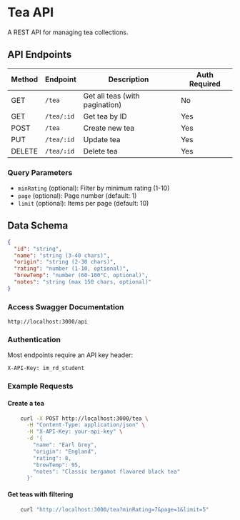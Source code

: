 # Tea API

A REST API for managing tea collections.

## API Endpoints

| Method | Endpoint | Description | Auth Required |
|--------|----------|-------------|---------------|
| GET    | `/tea`   | Get all teas (with pagination) | No |
| GET    | `/tea/:id` | Get tea by ID | Yes |
| POST   | `/tea`   | Create new tea | Yes |
| PUT    | `/tea/:id` | Update tea | Yes |
| DELETE | `/tea/:id` | Delete tea | Yes |

### Query Parameters

- `minRating` (optional): Filter by minimum rating (1-10)
- `page` (optional): Page number (default: 1)  
- `limit` (optional): Items per page (default: 10)

## Data Schema

```json
{
  "id": "string",
  "name": "string (3-40 chars)",
  "origin": "string (2-30 chars)", 
  "rating": "number (1-10, optional)",
  "brewTemp": "number (60-100°C, optional)",
  "notes": "string (max 150 chars, optional)"
}
```

### Access Swagger Documentation
```
http://localhost:3000/api
```

### Authentication
Most endpoints require an API key header:
```
X-API-Key: im_rd_student
```

### Example Requests

#### Create a tea
```bash
    curl -X POST http://localhost:3000/tea \
      -H "Content-Type: application/json" \
      -H "X-API-Key: your-api-key" \
      -d '{
        "name": "Earl Grey",
        "origin": "England", 
        "rating": 8,
        "brewTemp": 95,
        "notes": "Classic bergamot flavored black tea"
      }'
```

#### Get teas with filtering
```bash  
    curl "http://localhost:3000/tea?minRating=7&page=1&limit=5"
```
